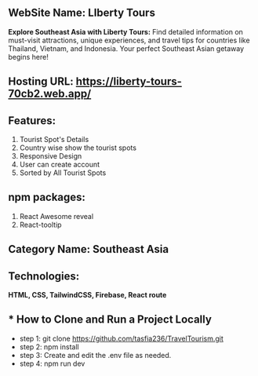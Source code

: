 ## WebSite Name: LIberty Tours
<strong>Explore Southeast Asia with Liberty Tours:</strong> Find detailed information on must-visit attractions, unique experiences, and travel tips for countries like Thailand, Vietnam, and Indonesia. Your perfect Southeast Asian getaway begins here!

## Hosting URL: https://liberty-tours-70cb2.web.app/

## Features:
1. Tourist Spot's Details
2. Country wise show the tourist spots
3. Responsive Design
4. User can create account
5. Sorted by All Tourist Spots

## npm packages:
1. React Awesome reveal
2. React-tooltip

## Category Name: Southeast Asia

## <strong> Technologies: </strong>
<strong> HTML, CSS, TailwindCSS, Firebase, React route </strong>

## <strong> * How to Clone and Run a Project Locally </strong>
* step 1: git clone https://github.com/tasfia236/TravelTourism.git
* step 2: npm install
* step 3: Create and edit the .env file as needed.
* step 4: npm run dev
